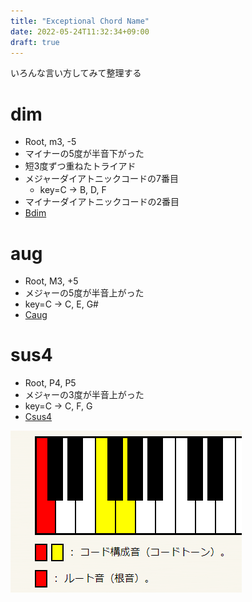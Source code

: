 ```yaml
---
title: "Exceptional Chord Name"
date: 2022-05-24T11:32:34+09:00
draft: true
---
```


いろんな言い方してみて整理する

# dim

- Root, m3, -5
- マイナーの5度が半音下がった
- 短3度ずつ重ねたトライアド
- メジャーダイアトニックコードの7番目
  - key=C -> B, D, F
- マイナーダイアトニックコードの2番目
- [Bdim](http://music.cyberlab.info/chords/B/Bdim.html)

# aug

- Root, M3, +5
- メジャーの5度が半音上がった
- key=C -> C, E, G#
- [Caug](http://music.cyberlab.info/chords/C/Caug.html)

# sus4

- Root, P4, P5
- メジャーの3度が半音上がった
- key=C -> C, F, G
- [Csus4](http://music.cyberlab.info/chords/C/Csus4.html)


![Csus4 keyboard](exceptional-chord-name/Csus4-keyboard.png)